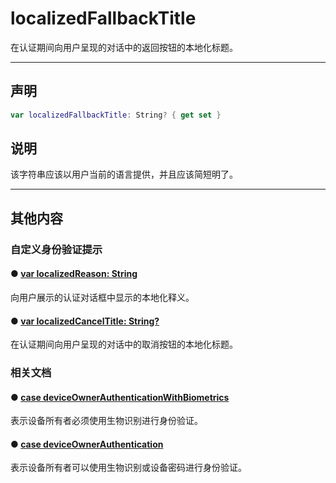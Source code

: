 # localizedFallbackTitle

在认证期间向用户呈现的对话中的返回按钮的本地化标题。

---

## 声明

```swift
var localizedFallbackTitle: String? { get set }
```

## 说明

该字符串应该以用户当前的语言提供，并且应该简短明了。

---
## 其他内容

### 自定义身份验证提示

#### ● [var localizedReason: String](./localizedReason.md)

向用户展示的认证对话框中显示的本地化释义。

#### ● [var localizedCancelTitle: String?](./localizedCancelTitle.md)

在认证期间向用户呈现的对话中的取消按钮的本地化标题。

### 相关文档

#### ● [case deviceOwnerAuthenticationWithBiometrics](./LAPolicy/deviceOwnerAuthenticationWithBiometrics.md)

表示设备所有者必须使用生物识别进行身份验证。

#### ● [case deviceOwnerAuthentication](./LAPolicy/deviceOwnerAuthentication.md)

表示设备所有者可以使用生物识别或设备密码进行身份验证。